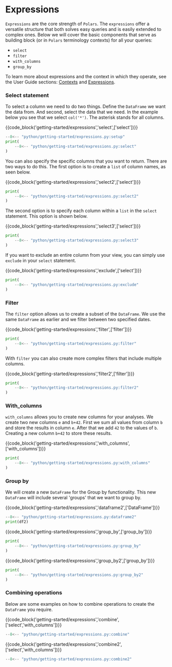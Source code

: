 # Expressions

`Expressions` are the core strength of `Polars`. The `expressions` offer a versatile structure that both solves easy queries and is easily extended to complex ones. Below we will cover the basic components that serve as building block (or in `Polars` terminology contexts) for all your queries:

- `select`
- `filter`
- `with_columns`
- `group_by`

To learn more about expressions and the context in which they operate, see the User Guide sections: [Contexts](../user-guide/concepts/contexts.md) and [Expressions](../user-guide/concepts/expressions.md).

### Select statement

To select a column we need to do two things. Define the `DataFrame` we want the data from. And second, select the data that we need. In the example below you see that we select `col('*')`. The asterisk stands for all columns.

{{code_block('getting-started/expressions','select',['select'])}}

```python exec="on" result="text" session="getting-started/expressions"
--8<-- "python/getting-started/expressions.py:setup"
print(
    --8<-- "python/getting-started/expressions.py:select"
)
```

You can also specify the specific columns that you want to return. There are two ways to do this. The first option is to create a `list` of column names, as seen below.

{{code_block('getting-started/expressions','select2',['select'])}}

```python exec="on" result="text" session="getting-started/expressions"
print(
    --8<-- "python/getting-started/expressions.py:select2"
)
```

The second option is to specify each column within a `list` in the `select` statement. This option is shown below.

{{code_block('getting-started/expressions','select3',['select'])}}

```python exec="on" result="text" session="getting-started/expressions"
print(
    --8<-- "python/getting-started/expressions.py:select3"
)
```

If you want to exclude an entire column from your view, you can simply use `exclude` in your `select` statement.

{{code_block('getting-started/expressions','exclude',['select'])}}

```python exec="on" result="text" session="getting-started/expressions"
print(
    --8<-- "python/getting-started/expressions.py:exclude"
)
```

### Filter

The `filter` option allows us to create a subset of the `DataFrame`. We use the same `DataFrame` as earlier and we filter between two specified dates.

{{code_block('getting-started/expressions','filter',['filter'])}}

```python exec="on" result="text" session="getting-started/expressions"
print(
    --8<-- "python/getting-started/expressions.py:filter"
)
```

With `filter` you can also create more complex filters that include multiple columns.

{{code_block('getting-started/expressions','filter2',['filter'])}}

```python exec="on" result="text" session="getting-started/expressions"
print(
    --8<-- "python/getting-started/expressions.py:filter2"
)
```

### With_columns

`with_columns` allows you to create new columns for your analyses. We create two new columns `e` and `b+42`. First we sum all values from column `b` and store the results in column `e`. After that we add `42` to the values of `b`. Creating a new column `b+42` to store these results.

{{code_block('getting-started/expressions','with_columns',['with_columns'])}}

```python exec="on" result="text" session="getting-started/expressions"
print(
    --8<-- "python/getting-started/expressions.py:with_columns"
)
```

### Group by

We will create a new `DataFrame` for the Group by functionality. This new `DataFrame` will include several 'groups' that we want to group by.

{{code_block('getting-started/expressions','dataframe2',['DataFrame'])}}

```python exec="on" result="text" session="getting-started/expressions"
--8<-- "python/getting-started/expressions.py:dataframe2"
print(df2)
```

{{code_block('getting-started/expressions','group_by',['group_by'])}}

```python exec="on" result="text" session="getting-started/expressions"
print(
    --8<-- "python/getting-started/expressions.py:group_by"
)
```

{{code_block('getting-started/expressions','group_by2',['group_by'])}}

```python exec="on" result="text" session="getting-started/expressions"
print(
    --8<-- "python/getting-started/expressions.py:group_by2"
)
```

### Combining operations

Below are some examples on how to combine operations to create the `DataFrame` you require.

{{code_block('getting-started/expressions','combine',['select','with_columns'])}}

```python exec="on" result="text" session="getting-started/expressions"
--8<-- "python/getting-started/expressions.py:combine"
```

{{code_block('getting-started/expressions','combine2',['select','with_columns'])}}

```python exec="on" result="text" session="getting-started/expressions"
--8<-- "python/getting-started/expressions.py:combine2"
```
